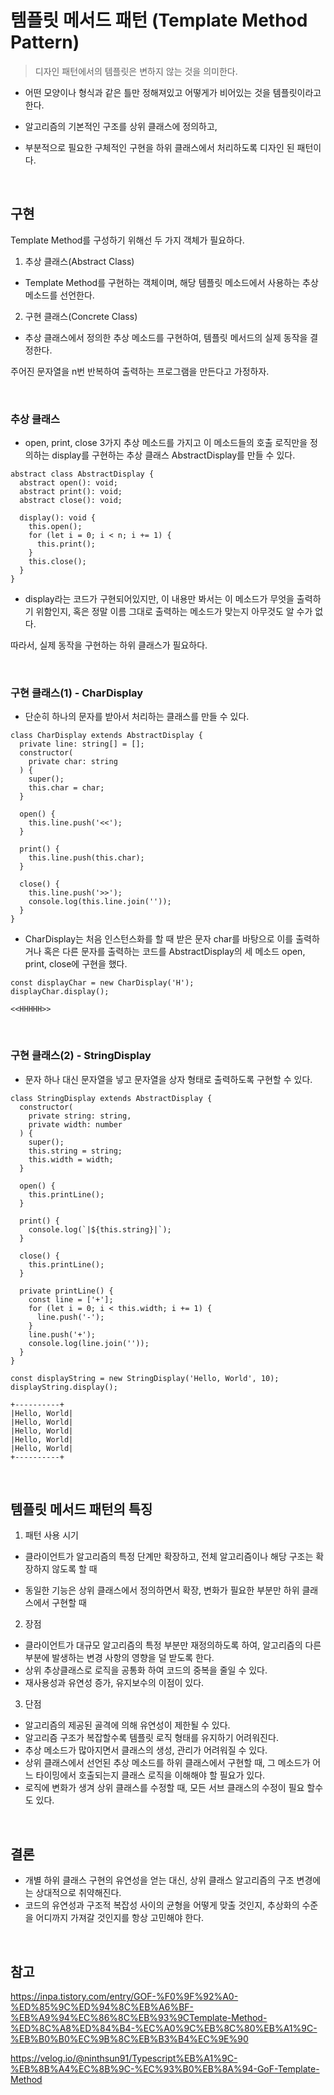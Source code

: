 # 템플릿 메서드 패턴 (Template Method Pattern)

> 디자인 패턴에서의 템플릿은 변하지 않는 것을 의미한다.

 - 어떤 모양이나 형식과 같은 틀만 정해져있고 어떻게가 비어있는 것을 템플릿이라고 한다.

 - 알고리즘의 기본적인 구조를 상위 클래스에 정의하고,

 - 부분적으로 필요한 구체적인 구현을 하위 클래스에서 처리하도록 디자인 된 패턴이다.

<br>

## 구현

Template Method를 구성하기 위해선 두 가지 객체가 필요하다.

1. 추상 클래스(Abstract Class)
 - Template Method를 구현하는 객체이며, 해당 템플릿 메소드에서 사용하는 추상 메소드를 선언한다.

2. 구현 클래스(Concrete Class)
 - 추상 클래스에서 정의한 추상 메소드를 구현하여, 템플릿 메서드의 실제 동작을 결정한다.

주어진 문자열을 n번 반복하여 출력하는 프로그램을 만든다고 가정하자.

<br>

### 추상 클래스

- open, print, close 3가지 추상 메소드를 가지고 이 메소드들의 호출 로직만을 정의하는 display를 구현하는 추상 클래스 AbstractDisplay를 만들 수 있다.

```
abstract class AbstractDisplay {
  abstract open(): void;
  abstract print(): void;
  abstract close(): void;

  display(): void {
    this.open();
    for (let i = 0; i < n; i += 1) {
      this.print();
    }
    this.close();
  }
}
```

- display라는 코드가 구현되어있지만, 이 내용만 봐서는 이 메소드가 무엇을 출력하기 위함인지, 혹은 정말 이름 그대로 출력하는 메소드가 맞는지 아무것도 알 수가 없다.

따라서, 실제 동작을 구현하는 하위 클래스가 필요하다.

<br>

### 구현 클래스(1) - CharDisplay

- 단순히 하나의 문자를 받아서 처리하는 클래스를 만들 수 있다.

```
class CharDisplay extends AbstractDisplay {
  private line: string[] = [];
  constructor(
    private char: string
  ) {
    super();
    this.char = char;
  }

  open() {
    this.line.push('<<');
  }

  print() {
    this.line.push(this.char);
  }

  close() {
    this.line.push('>>');
    console.log(this.line.join(''));
  }
}
```

- CharDisplay는 처음 인스턴스화를 할 때 받은 문자 char를 바탕으로 이를 출력하거나 혹은 다른 문자를 출력하는 코드를 AbstractDisplay의 세 메소드 open, print, close에 구현을 했다.

```
const displayChar = new CharDisplay('H');
displayChar.display();

<<HHHHH>>
```

<br>

### 구현 클래스(2) - StringDisplay

- 문자 하나 대신 문자열을 넣고 문자열을 상자 형태로 출력하도록 구현할 수 있다.

```
class StringDisplay extends AbstractDisplay {
  constructor(
    private string: string,
    private width: number
  ) {
    super();
    this.string = string;
    this.width = width;
  }

  open() {
    this.printLine();
  }

  print() {
    console.log(`|${this.string}|`);
  }

  close() {
    this.printLine();
  }

  private printLine() {
    const line = ['+'];
    for (let i = 0; i < this.width; i += 1) {
      line.push('-');
    }
    line.push('+');
    console.log(line.join(''));
  }
}
```

```
const displayString = new StringDisplay('Hello, World', 10);
displayString.display();

+----------+
|Hello, World|
|Hello, World|
|Hello, World|
|Hello, World|
|Hello, World|
+----------+

```

<br>

## 템플릿 메서드 패턴의 특징

1. 패턴 사용 시기

 - 클라이언트가 알고리즘의 특정 단계만 확장하고, 전체 알고리즘이나 해당 구조는 확장하지 않도록 할 때

 - 동일한 기능은 상위 클래스에서 정의하면서 확장, 변화가 필요한 부분만 하위 클래스에서 구현할 때


2. 장점

 - 클라이언트가 대규모 알고리즘의 특정 부분만 재정의하도록 하여, 알고리즘의 다른 부분에 발생하는 변경 사항의 영향을 덜 받도록 한다.
 - 상위 추상클래스로 로직을 공통화 하여 코드의 중복을 줄일 수 있다.
 - 재사용성과 유연성 증가, 유지보수의 이점이 있다.

3. 단점

 - 알고리즘의 제공된 골격에 의해 유연성이 제한될 수 있다.
 - 알고리즘 구조가 복잡할수록 템플릿 로직 형태를 유지하기 어려워진다.
 - 추상 메소드가 많아지면서 클래스의 생성, 관리가 어려워질 수 있다.
 - 상위 클래스에서 선언된 추상 메소드를 하위 클래스에서 구현할 때, 그 메소드가 어느 타이밍에서 호출되는지 클래스 로직을 이해해야 할 필요가 있다.
 - 로직에 변화가 생겨 상위 클래스를 수정할 때, 모든 서브 클래스의 수정이 필요 할수도 있다.

<br>

## 결론
 - 개별 하위 클래스 구현의 유연성을 얻는 대신, 상위 클래스 알고리즘의 구조 변경에는 상대적으로 취약해진다.
 - 코드의 유연성과 구조적 복잡성 사이의 균형을 어떻게 맞출 것인지, 추상화의 수준을 어디까지 가져갈 것인지를 항상 고민해야 한다.

<br>

## 참고

https://inpa.tistory.com/entry/GOF-%F0%9F%92%A0-%ED%85%9C%ED%94%8C%EB%A6%BF-%EB%A9%94%EC%86%8C%EB%93%9CTemplate-Method-%ED%8C%A8%ED%84%B4-%EC%A0%9C%EB%8C%80%EB%A1%9C-%EB%B0%B0%EC%9B%8C%EB%B3%B4%EC%9E%90

https://velog.io/@ninthsun91/Typescript%EB%A1%9C-%EB%8B%A4%EC%8B%9C-%EC%93%B0%EB%8A%94-GoF-Template-Method